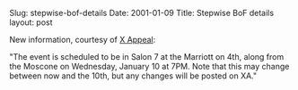 Slug: stepwise-bof-details
Date: 2001-01-09
Title: Stepwise BoF details
layout: post

New information, courtesy of <a href="http://www.xappeal.org">X Appeal</a>:

&quot;The event is scheduled to be in Salon 7 at the Marriott on 4th, along from the Moscone on Wednesday, January 10 at 7PM. Note that this may change between now and the 10th, but any changes will be posted on XA.&quot;

